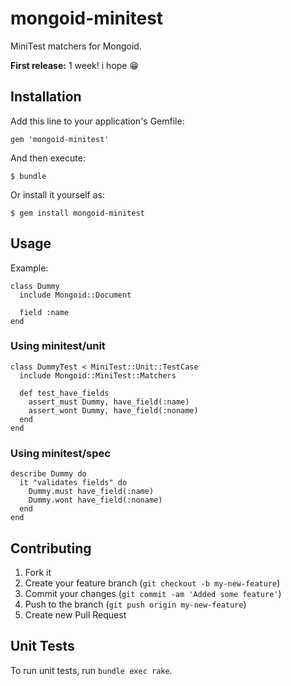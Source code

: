 # mongoid-minitest

MiniTest matchers for Mongoid.

**First release:** 1 week! i hope :grin:

## Installation

Add this line to your application's Gemfile:

    gem 'mongoid-minitest'

And then execute:

    $ bundle

Or install it yourself as:

    $ gem install mongoid-minitest

## Usage

Example:

    class Dummy
      include Mongoid::Document

      field :name
    end

### Using minitest/unit

    class DummyTest < MiniTest::Unit::TestCase
      include Mongoid::MiniTest::Matchers

      def test_have_fields
        assert_must Dummy, have_field(:name)
        assert_wont Dummy, have_field(:noname) 
      end
    end

### Using minitest/spec

    describe Dummy do
      it "validates fields" do
        Dummy.must have_field(:name)
        Dummy.wont have_field(:noname)
      end
    end

## Contributing

1. Fork it
2. Create your feature branch (`git checkout -b my-new-feature`)
3. Commit your changes (`git commit -am 'Added some feature'`)
4. Push to the branch (`git push origin my-new-feature`)
5. Create new Pull Request

## Unit Tests

To run unit tests, run `bundle exec rake`.
